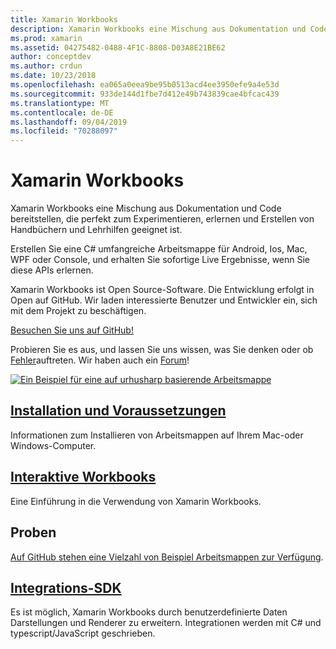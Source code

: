 ```yaml
---
title: Xamarin Workbooks
description: Xamarin Workbooks eine Mischung aus Dokumentation und Code bereitstellen, die perfekt zum Experimentieren, erlernen und Erstellen von Handbüchern und Lehrhilfen geeignet ist.
ms.prod: xamarin
ms.assetid: 04275482-0488-4F1C-8808-D03A8E21BE62
author: conceptdev
ms.author: crdun
ms.date: 10/23/2018
ms.openlocfilehash: ea065a0eea9be95b0513acd4ee3950efe9a4e53d
ms.sourcegitcommit: 933de144d1fbe7d412e49b743839cae4bfcac439
ms.translationtype: MT
ms.contentlocale: de-DE
ms.lasthandoff: 09/04/2019
ms.locfileid: "70288097"
---
```

# <a name="xamarin-workbooks"></a>Xamarin Workbooks

Xamarin Workbooks eine Mischung aus Dokumentation und Code bereitstellen, die perfekt zum Experimentieren, erlernen und Erstellen von Handbüchern und Lehrhilfen geeignet ist.

Erstellen Sie eine C# umfangreiche Arbeitsmappe für Android, Ios, Mac, WPF oder Console, und erhalten Sie sofortige Live Ergebnisse, wenn Sie diese APIs erlernen.

Xamarin Workbooks ist Open Source-Software. Die Entwicklung erfolgt in Open auf GitHub. Wir laden interessierte Benutzer und Entwickler ein, sich mit dem Projekt zu beschäftigen.

[Besuchen Sie uns auf GitHub!](https://github.com/Microsoft/workbooks)

Probieren Sie es aus, und lassen Sie uns wissen, was Sie denken oder ob [Fehler](~/tools/workbooks/install.md#reporting-bugs)auftreten. Wir haben auch ein [Forum](https://forums.xamarin.com/categories/inspector)!

[![](images/interactive-1.0.0-urho-planet-earth-small.png "Ein Beispiel für eine auf urhusharp basierende Arbeitsmappe")](images/interactive-1.0.0-urho-planet-earth.png#lightbox)

## <a name="installation-and-requirementsinstallmd"></a>[Installation und Voraussetzungen](install.md)

Informationen zum Installieren von Arbeitsmappen auf Ihrem Mac-oder Windows-Computer.

## <a name="interactive-workbooksworkbookmd"></a>[Interaktive Workbooks](workbook.md)

Eine Einführung in die Verwendung von Xamarin Workbooks.

## <a name="samples"></a>Proben

[Auf GitHub stehen eine Vielzahl von Beispiel Arbeitsmappen zur Verfügung](https://github.com/xamarin/workbooks).

## <a name="integration-sdksdkindexmd"></a>[Integrations-SDK](sdk/index.md)

Es ist möglich, Xamarin Workbooks durch benutzerdefinierte Daten Darstellungen und Renderer zu erweitern. Integrationen werden mit C# und typescript/JavaScript geschrieben.
